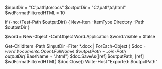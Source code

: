 $inputDir = "C:\path\to\docs"
$outputDir = "C:\path\to\html"
$wdFormatFilteredHTML = 10

if (-not (Test-Path $outputDir)) {
    New-Item -ItemType Directory -Path $outputDir
}

$word = New-Object -ComObject Word.Application
$word.Visible = $false

Get-ChildItem -Path $inputDir -Filter *.docx | ForEach-Object {
    $doc = $word.Documents.Open($_.FullName)
    $outputPath = Join-Path $outputDir ($_.BaseName + ".html")
    $doc.SaveAs([ref] $outputPath, [ref] $wdFormatFilteredHTML)
    $doc.Close()
    Write-Host "Exported: $outputPath"
